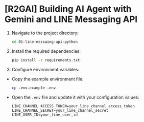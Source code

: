 # [R2GAI] Building AI Agent with Gemini and LINE Messaging API

1. Navigate to the project directory:
   ```bash
   cd 01-line-messaing-api-python
   ```

2. Install the required dependencies:
   ```bash
   pip install -r requirements.txt
   ```

3. Configure environment variables:
- Copy the example environment file:
    ```bash
    cp .env.example .env
    ```
- Open the `.env` file and update it with your configuration values:
    ```
    LINE_CHANNEL_ACCESS_TOKEN=your_line_channel_access_token
    LINE_CHANNEL_SECRET=your_line_channel_secret
    LINE_USER_ID=your_line_user_id
    ```



